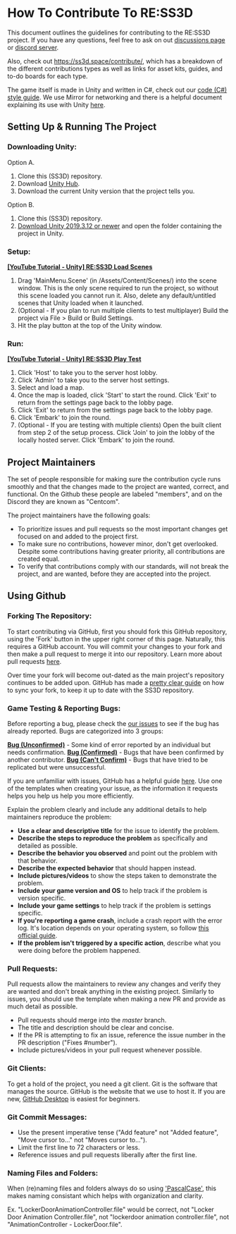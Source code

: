 # How To Contribute To RE:SS3D

This document outlines the guidelines for contributing to the RE:SS3D project. If you have any questions, feel free to ask on out [discussions page](https://github.com/RE-SS3D/SS3D/discussions) or [discord server](https://discord.gg/Z3sPhyS).

Also, check out https://ss3d.space/contribute/, which has a breakdown of the different contributions types as well as links for asset kits, guides, and to-do boards for each type.

The game itself is made in Unity and written in C#, check out our  [code (C#) style guide](C_SHARP.md). We use Mirror for networking and there is a helpful document explaining its use with Unity [here](https://mirror-networking.com/docs/).

## Setting Up & Running The Project

### Downloading Unity:

Option A.
1. Clone this (SS3D) repository.
2. Download [Unity Hub](https://unity3d.com/get-unity/download).
3. Download the current Unity version that the project tells you.

Option B.
1. Clone this (SS3D) repository.
2. [Download Unity 2019.3.12 or newer](https://unity3d.com/get-unity/download/archive) and open the folder containing the project in Unity.

### Setup:

**[[YouTube Tutorial - Unity] RE:SS3D Load Scenes](https://www.youtube.com/watch?v=lRPIDY33ccY)**

1. Drag 'MainMenu.Scene' (in /Assets/Content/Scenes/) into the scene window. This is the only scene required to run the project, so without this scene loaded you cannot run it. Also, delete any default/untitled scenes that Unity loaded when it launched.
2. (Optional - If you plan to run multiple clients to test multiplayer) Build the project via File > Build or Build Settings.
3. Hit the play button at the top of the Unity window.

### Run:

**[[YouTube Tutorial - Unity] RE:SS3D Play Test](https://www.youtube.com/watch?v=VYnT99AHKug)**

1. Click 'Host' to take you to the server host lobby.
2. Click 'Admin' to take you to the server host settings.
3. Select and load a map.
4. Once the map is loaded, click 'Start' to start the round. Click 'Exit' to return from the settings page back to the lobby page.
5. Click 'Exit' to return from the settings page back to the lobby page.
6. Click 'Embark' to join the round.
7. (Optional - If you are testing with multiple clients) Open the built client from step 2 of the setup process. Click 'Join' to join the lobby of the locally hosted server. Click 'Embark' to join the round.

## Project Maintainers

The set of people responsible for making sure the contribution cycle runs smoothly and that the changes made to the project are wanted, correct, and functional. On the Github these people are labeled "members", and on the Discord they are known as "Centcom".

The project maintainers have the following goals:

* To prioritize issues and pull requests so the most important changes get focused on and added to the project first.
* To make sure no contributions, however minor, don't get overlooked. Despite some contributions having greater priority, all contributions are created equal.
* To verify that contributions comply with our standards, will not break the project, and are wanted, before they are accepted into the project.

## Using Github

### Forking The Repository:

To start contributing via GitHub, first you should fork this GitHub repository, using the 'Fork' button in the upper right corner of this page. Naturally, this requires a GitHub account. You will commit your changes to your fork and then make a pull request to merge it into our repository. Learn more about pull requests [here](https://help.github.com/en/github/collaborating-with-issues-and-pull-requests/about-comparing-branches-in-pull-requests).

Over time your fork will become out-dated as the main project's repository continues to be added upon. GitHub has made a [pretty clear guide](https://help.github.com/articles/syncing-a-fork/) on how to sync your fork, to keep it up to date with the SS3D repository.

### Game Testing & Reporting Bugs:

Before reporting a bug, please check the [our issues](https://github.com/RE-SS3D/SS3D/issues) to see if the bug has already reported. Bugs are categorized into 3 groups:

**[Bug (Unconfirmed)](https://github.com/RE-SS3D/SS3D/labels/Type%3A%20Bug%20%28Unconfirmed%29)** - Some kind of error reported by an individual but needs confirmation.
**[Bug (Confirmed)](https://github.com/RE-SS3D/SS3D/labels/Type%3A%20Bug%20%28Confirmed%29)** - Bugs that have been confirmed by another contributor.
**[Bug (Can't Confirm)](https://github.com/RE-SS3D/SS3D/labels/Type%3A%20Bug%20%28Can%27t%20Confirm%29)** - Bugs that have tried to be replicated but were unsuccessful.

If you are unfamiliar with issues, GitHub has a helpful guide [here](https://guides.github.com/features/issues/). Use one of the templates when creating your issue, as the information it requests helps you help us help you more efficiently.

Explain the problem clearly and include any additional details to help maintainers reproduce the problem:

* **Use a clear and descriptive title** for the issue to identify the problem.
* **Describe the steps to reproduce the problem** as specifically and detailed as possible.
* **Describe the behavior you observed** and point out the problem with that behavior.
* **Describe the expected behavior** that should happen instead.
* **Include pictures/videos** to show the steps taken to demonstrate the problem.
* **Include your game version and OS** to help track if the problem is version specific.
* **Include your game settings** to help track if the problem is settings specific.
* **If you're reporting a game crash**, include a crash report with the error log. It's location depends on your operating system, so follow [this official guide](https://docs.unity3d.com/Manual/LogFiles.html).
* **If the problem isn't triggered by a specific action**, describe what you were doing before the problem happened.

### Pull Requests:

Pull requests allow the maintainers to review any changes and verify they are wanted and don't break anything in the existing project. Similarly to issues, you should use the template when making a new PR and provide as much detail as possible.

* Pull requests should merge into the *master* branch.
* The title and description should be clear and concise.
* If the PR is attempting to fix an issue, reference the issue number in the PR description ("Fixes #number").
* Include pictures/videos in your pull request whenever possible.

### Git Clients:

To get a hold of the project, you need a git client. Git is the software that manages the source. GitHub is the website that we use to host it. If you are new, [GitHub Desktop](https://desktop.github.com/) is easiest for beginners.

### Git Commit Messages:

* Use the present imperative tense ("Add feature" not "Added feature", "Move cursor to..." not "Moves cursor to...").
* Limit the first line to 72 characters or less.
* Reference issues and pull requests liberally after the first line.

### Naming Files and Folders:

When (re)naming files and folders always do so using ['PascalCase'](https://techterms.com/definition/pascalcase), this makes naming consistant which helps with organization and clarity.

Ex. "LockerDoorAnimationController.file" would be correct,
not "Locker Door Animation Controller.file",
not "lockerdoor animation controller.file",
not "AnimationController - LockerDoor.file".
